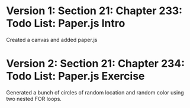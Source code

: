 # Version 1: Section 21: Chapter 233: Todo List: Paper.js Intro
   Created a canvas and added paper.js

# Version 2: Section 21: Chapter 234: Todo List: Paper.js Exercise
   Generated a bunch of circles of random location and random color using two
      nested FOR loops.